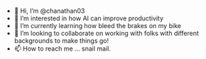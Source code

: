 - 👋 Hi, I’m @chanathan03
- 👀 I’m interested in how AI can improve productivity
- 🌱 I’m currently learning how bleed the brakes on my bike 
- 💞️ I’m looking to collaborate on working with folks with different backgrounds to make things go!
- 📫 How to reach me ... snail mail.

<!---
chanathan03/chanathan03 is a ✨ special ✨ repository because its `README.md` (this file) appears on your GitHub profile.
You can click the Preview link to take a look at your changes.
--->
